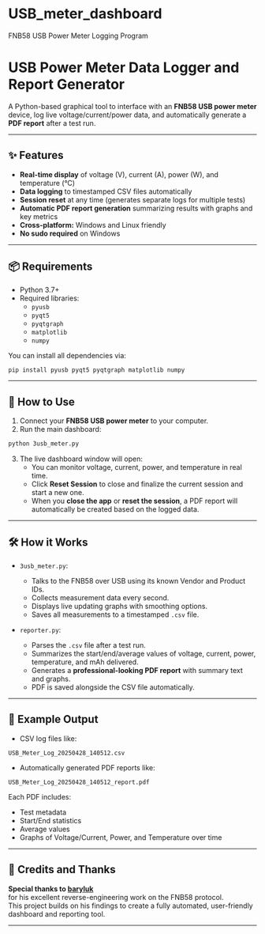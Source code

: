 # USB_meter_dashboard
FNB58 USB Power Meter Logging Program

# USB Power Meter Data Logger and Report Generator

A Python-based graphical tool to interface with an **FNB58 USB power meter** device, log live voltage/current/power data, and automatically generate a **PDF report** after a test run.

---

## ✨ Features

- **Real-time display** of voltage (V), current (A), power (W), and temperature (°C)
- **Data logging** to timestamped CSV files automatically
- **Session reset** at any time (generates separate logs for multiple tests)
- **Automatic PDF report generation** summarizing results with graphs and key metrics
- **Cross-platform:** Windows and Linux friendly
- **No sudo required** on Windows

---

## 📦 Requirements

- Python 3.7+
- Required libraries:
  - `pyusb`
  - `pyqt5`
  - `pyqtgraph`
  - `matplotlib`
  - `numpy`

You can install all dependencies via:

```bash
pip install pyusb pyqt5 pyqtgraph matplotlib numpy
```

---

## 🚀 How to Use

1. Connect your **FNB58 USB power meter** to your computer.
2. Run the main dashboard:

```bash
python 3usb_meter.py
```

3. The live dashboard window will open:
   - You can monitor voltage, current, power, and temperature in real time.
   - Click **Reset Session** to close and finalize the current session and start a new one.
   - When you **close the app** or **reset the session**, a PDF report will automatically be created based on the logged data.

---

## 🛠 How it Works

- `3usb_meter.py`:
  - Talks to the FNB58 over USB using its known Vendor and Product IDs.
  - Collects measurement data every second.
  - Displays live updating graphs with smoothing options.
  - Saves all measurements to a timestamped `.csv` file.

- `reporter.py`:
  - Parses the `.csv` file after a test run.
  - Summarizes the start/end/average values of voltage, current, power, temperature, and mAh delivered.
  - Generates a **professional-looking PDF report** with summary text and graphs.
  - PDF is saved alongside the CSV file automatically.

---

## 📸 Example Output

- CSV log files like:

```
USB_Meter_Log_20250428_140512.csv
```

- Automatically generated PDF reports like:

```
USB_Meter_Log_20250428_140512_report.pdf
```

Each PDF includes:
- Test metadata
- Start/End statistics
- Average values
- Graphs of Voltage/Current, Power, and Temperature over time

---

## 🙏 Credits and Thanks

**Special thanks to [baryluk](https://github.com/baryluk/fnirsi-usb-power-data-logger)**  
for his excellent reverse-engineering work on the FNB58 protocol.  
This project builds on his findings to create a fully automated, user-friendly dashboard and reporting tool.

---
